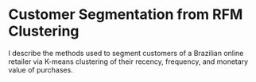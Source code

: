 # Customer Segmentation from RFM Clustering
I describe the methods used to segment customers of a Brazilian online retailer via K-means clustering of their recency, frequency, and monetary value of purchases.
